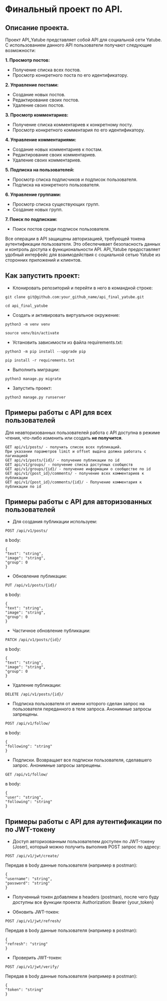 # Финальный проект по API.

## Описание проекта.

Проект API_Yatube представляет собой API для социальной сети Yatube. С использованием данного API пользователи получают следующие возможности:

**1. Просмотр постов:**
   - Получение списка всех постов.
   - Просмотр конкретного поста по его идентификатору.

**2. Управление постами:**
   - Создание новых постов.
   - Редактирование своих постов.
   - Удаление своих постов.

**3. Просмотр комментариев:**
   - Получение списка комментариев к конкретному посту.
   - Просмотр конкретного комментария по его идентификатору.

**4. Управление комментариями:**
   - Создание новых комментариев к постам.
   - Редактирование своих комментариев.
   - Удаление своих комментариев.

**5. Подписка на пользователей:**
   - Просмотр списка подписчиков и подписок пользователя.
   - Подписка на конкретного пользователя.

**6. Управление группами:**
   - Просмотр списка существующих групп.
   - Создание новых групп.

**7. Поиск по подпискам:**
   - Поиск постов среди подписок пользователя.

Все операции в API защищены авторизацией, требующей токена аутентификации пользователя. Это обеспечивает безопасность данных и контроль доступа к функциональности API. 
API_Yatube предоставляет удобный интерфейс для взаимодействия с социальной сетью Yatube из сторонних приложений и клиентов.

## Как запустить проект:

* Клонировать репозиторий и перейти в него в командной строке:

```
git clone git@github.com:your_github_name/api_final_yatube.git

```

```
cd api_final_yatube
```

* Cоздать и активировать виртуальное окружение:

```
python3 -m venv venv
```

```
source venv/bin/activate
```

* Установить зависимости из файла requirements.txt:

```
python3 -m pip install --upgrade pip
```

```
pip install -r requirements.txt
```

* Выполнить миграции:

```
python3 manage.py migrate
```

* Запустить проект:

```
python3 manage.py runserver
```

## Примеры работы с API для всех пользователей
Для неавторизованных пользователей работа с API доступна в режиме чтения, что-либо изменить или создать **не получится**.

```
GET api/v1/posts/ - получить список всех публикаций.
При указании параметров limit и offset выдача должна работать с пагинацией
GET api/v1/posts/{id}/ - получение публикации по id
GET api/v1/groups/ - получение списка доступных сообществ
GET api/v1/groups/{id}/ - получение информации о сообществе по id
GET api/v1/{post_id}/comments/ - получение всех комментариев к публикации
GET api/v1/{post_id}/comments/{id}/ - Получение комментария к публикации по id

```

## Примеры работы с API для авторизованных пользователей

* Для создания публикации используем:
```
POST /api/v1/posts/

```
в body:

```
{
"text": "string",
"image": "string",
"group": 0
}
```

* Обновление публикации:

```
PUT /api/v1/posts/{id}/
```

в body:
```
{
"text": "string",
"image": "string",
"group": 0
}

```

* Частичное обновление публикации:
```
PATCH /api/v1/posts/{id}/
```

в body:
```
{
"text": "string",
"image": "string",
"group": 0
}
```

* Удаление публикации:
```
DELETE /api/v1/posts/{id}/

```

* Подписка пользователя от имени которого сделан запрос на пользователя переданного в теле запроса. Анонимные запросы запрещены.
```
POST /api/v1/follow/

```
в body:
```
{
"following": "string"
}
```
* Подписки.
Возвращает все подписки пользователя, сделавшего запрос. Анонимные запросы запрещены.
```
GET /api/v1/follow/

```
в body:
```
{
"user": "string",
"following": "string"
}
```

## Примеры работы с API для аутентификации по по JWT-токену

* Доступ авторизованным пользователем доступен по JWT-токену (Joser), который можно получить выполнив POST запрос по адресу:
```
POST /api/v1/jwt/create/
```
Передав в body данные пользователя (например в postman):
```
{
"username": "string",
"password": "string"
}
```
* Полученный токен добавляем в headers (postman), после чего буду доступны все функции проекта:
Authorization: Bearer {your_token}

* Обновить JWT-токен:
```
POST /api/v1/jwt/refresh/
```
Передав в body данные пользователя (например в postman):
```
{
"refresh": "string"
}
```
* Проверить JWT-токен:
```
POST /api/v1/jwt/verify/
```
Передав в body данные пользователя (например в postman):
```
{
"token": "string"
}
```
